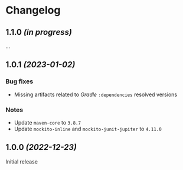 # Changelog

## 1.1.0 _(in progress)_
…

## 1.0.1 _(2023-01-02)_

### Bug fixes
- Missing artifacts related to _Gradle_ `:dependencies` resolved versions

### Notes
- Update `maven-core` to `3.8.7`
- Update `mockito-inline` and `mockito-junit-jupiter` to `4.11.0`

## 1.0.0 _(2022-12-23)_
Initial release